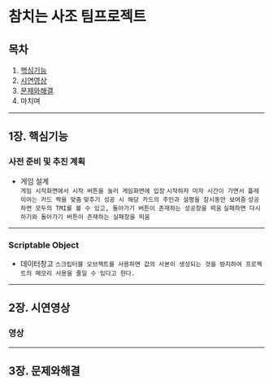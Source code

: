 참치는 사조 팀프로젝트
=============
## 목차

1. [핵심기능](#1장.-핵심기능)
2. [시연영상](#2장.-시연영상)
3. [문제와해결](#3장.-문제와-해결)
4. 마치며
  

---

## 1장. 핵심기능

### 사전 준비 및 추진 계획

* 게임 설계  
  ` 게임 시작화면에서 시작 버튼을 눌러 게임화면에 입장 `
  ` 시작하자 마자 시간이 가면서 플레이어는 카드 짝을 맞춤 `
  ` 맞추기 성공 시 해당 카드의 주인과 설명을 잠시동안 보여줌 `
  ` 성공하면 모두의 TMI를 볼 수 있고, 돌아가기 버튼이 존재하는 성공창을 띄움 `
  ` 실패하면 다시하기와 돌아가기 버튼이 존재하는 실패창을 띄움 `
---
### Scriptable Object

* 데이터창고
   `스크립터블 오브젝트를 사용하면 값의 사본이 생성되는 것을 방지하여 프로젝트의 메모리 사용을 줄일 수 있다고 한다.`

---
## 2장. 시연영상

### 영상


---

## 3장. 문제와해결
###
